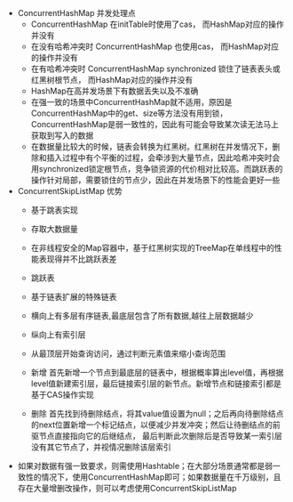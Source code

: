 - ConcurrentHashMap 并发处理点
    - ConcurrentHashMap 在initTable时使用了cas， 而HashMap对应的操作并没有
    - 在没有哈希冲突时 ConcurrentHashMap 也使用cas， 而HashMap对应的操作并没有
    - 在有哈希冲突时 ConcurrentHashMap synchronized 锁住了链表表头或红黑树根节点， 而HashMap对应的操作并没有
    - HashMap在高并发场景下有数据丢失以及不准确
    - 在强一致的场景中ConcurrentHashMap就不适用，原因是ConcurrentHashMap中的get、size等方法没有用到锁，ConcurrentHashMap是弱一致性的，因此有可能会导致某次读无法马上获取到写入的数据
    - 在数据量比较大的时候，链表会转换为红黑树。红黑树在并发情况下，删除和插入过程中有个平衡的过程，会牵涉到大量节点，因此哈希冲突时会用synchronized锁定根节点，竞争锁资源的代价相对比较高。而跳跃表的操作针对局部，需要锁住的节点少，因此在并发场景下的性能会更好一些
- ConcurrentSkipListMap 优势
    - 基于跳表实现
    - 存取大数据量
    - 在非线程安全的Map容器中，基于红黑树实现的TreeMap在单线程中的性能表现得并不比跳跃表差
    
    - 跳跃表
    - 基于链表扩展的特殊链表
    - 横向上有多层有序链表,最底层包含了所有数据,越往上层数据越少
    - 纵向上有索引层
    - 从最顶层开始查询访问，通过判断元素值来缩小查询范围
    - 新增 首先新增一个节点到最底层的链表中，根据概率算出level值，再根据level值新建索引层，最后链接索引层的新节点。新增节点和链接索引都是基于CAS操作实现
    - 删除 首先找到待删除结点，将其value值设置为null；之后再向待删除结点的next位置新增一个标记结点，以便减少并发冲突；然后让待删结点的前驱节点直接指向它的后继结点， 最后判断此次删除后是否导致某一索引层没有其它节点了，并视情况删除该层索引 
- 如果对数据有强一致要求，则需使用Hashtable；在大部分场景通常都是弱一致性的情况下，使用ConcurrentHashMap即可；如果数据量在千万级别，且存在大量增删改操作，则可以考虑使用ConcurrentSkipListMap